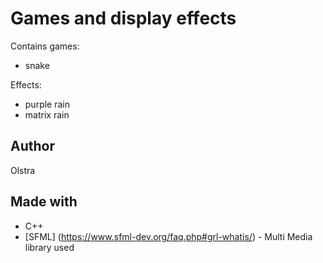 # Games and display effects

Contains games:
* snake

Effects:
* purple rain
* matrix rain

## Author
Olstra

## Made with 
* C++
* [SFML] (https://www.sfml-dev.org/faq.php#grl-whatis/) - Multi Media library used
##
